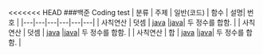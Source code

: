 <<<<<<< HEAD
###백준 Coding test
| 분류 | 주제 | 일반(코드) | 함수 | 설명| 번호 |
|---|---|---|---|---|---|
| 사칙연산 | 덧셈 | [java](https://www.acmicpc.net/source/51269765) |[java](https://www.acmicpc.net/source/51270503)| 두 정수를 합함. | 
| 사칙연산 | 덧셈 | [java](https://www.acmicpc.net/source/51298364) |[java](https://www.acmicpc.net/source/51298607)| 두 정수를 합함. | 
| 사칙연산 | 합 | [java](https://www.acmicpc.net/source/51308103) |[java]()| 두 정수를 합함. | 

